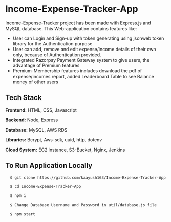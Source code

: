 
# Income-Expense-Tracker-App

Income-Expense-Tracker project has been made with Express.js and MySQL database. This Web-application contains features like:





- User can Login and Sign-up with token generating using jsonweb token library for the Authentication purpose
- User can add, remove and edit expense/income details of their own only, because of Authentication provided.
- Integrated Razorpay Payment Gateway system to give users, the advantage of Premium features
- Premium-Membership features includes download the pdf of expense/incomes report, added Leaderboard Table to see Balance money of other users


## Tech Stack

**Frontend:** HTML, CSS, Javascript

**Backend:** Node, Express

**Database:** MySQL, AWS RDS

**Libraries:** Bcrypt, Aws-sdk, uuid, http, dotenv

**Cloud System:** EC2 instance, S3-Bucket, Nginx, Jenkins




## To Run Application Locally



```bash
  $ git clone https://github.com/kaayush163/Income-Expense-Tracker-App.git
```
```bash
  $ cd Income-Expense-Tracker-App
```
```bash
  $ npm i
```
```bash
  $ Change Database Username and Password in util/database.js file
```
```bash
  $ npm start
```

